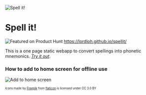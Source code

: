 ![Spell it!](morse-code256.png)
# Spell it!
![Featured on Product Hunt](https://api.producthunt.com/widgets/embed-image/v1/featured.svg?post_id=119446&theme=light)
https://lordloh.github.io/spellit/ 

This is a one page static webapp to convert spellings into phonetic mnemonics. _[Try it out](https://lordloh.github.io/spellit/)_.

### How to add to home screen for offline use
![Add to home screen](https://media.giphy.com/media/3ohs4v7BwuogSu29Es/giphy.gif)

<sub><sup>Icons made by [Freepik](http://www.freepik.com) from [flaticon](https://www.flaticon.com/) is licensed under CC 3.0 BY</sup></sub>
